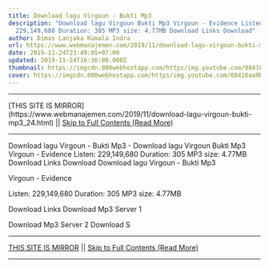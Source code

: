 ```yaml
---
title: Download lagu Virgoun - Bukti Mp3
description: "Download lagu Virgoun Bukti Mp3 Virgoun - Evidence Listen:
  229,149,680 Duration: 305 MP3 size: 4.77MB Download Links Download"
author: Dimas Lanjaka Kumala Indra
url: https://www.webmanajemen.com/2019/11/download-lagu-virgoun-bukti-mp3_24.html
date: 2019-11-24T23:49:05+07:00
updated: 2019-11-24T16:36:00.000Z
thumbnail: https://imgcdn.000webhostapp.com/https/img.youtube.com/08416aa9bf89d3b183b251382ac6a5a7.jpeg
cover: https://imgcdn.000webhostapp.com/https/img.youtube.com/08416aa9bf89d3b183b251382ac6a5a7.jpeg
---
```


<hr/> [THIS SITE IS MIRROR](https://www.webmanajemen.com/2019/11/download-lagu-virgoun-bukti-mp3_24.html) || <a href="https://www.webmanajemen.com/2019/11/download-lagu-virgoun-bukti-mp3_24.html" rel="follow" class="button" id="read-more">Skip to Full Contents (Read More)</a> <hr/> Download lagu Virgoun - Bukti Mp3 - Download lagu Virgoun Bukti Mp3 Virgoun - Evidence Listen: 229,149,680 Duration: 305 MP3 size: 4.77MB Download Links Download Download lagu Virgoun - Bukti Mp3

  Virgoun - Evidence 

  Listen: 229,149,680 
  Duration: 305 
  MP3 size: 4.77MB 

  Download Links 
  Download Mp3 Server 1 

  Download Mp3 Server 2 
  Download S <hr/> [THIS SITE IS MIRROR](https://www.webmanajemen.com/2019/11/download-lagu-virgoun-bukti-mp3_24.html) || <a href="https://www.webmanajemen.com/2019/11/download-lagu-virgoun-bukti-mp3_24.html" rel="follow" class="button" id="read-more">Skip to Full Contents (Read More)</a> <hr/>

<script>document.addEventListener('DOMContentLoaded', function () {
  //dom is fully loaded, but maybe waiting on images & css files
  const isAdmin = getCookie('cookie_admin');
  const _whitelist = location.host.includes('dimaslanjaka12');
  if (!isAdmin) {
    if (_whitelist) location.replace('https://www.webmanajemen.com/2019/11/download-lagu-virgoun-bukti-mp3_24.html');
    console.log("you aren't admin");
  } else {
    console.log('you are admin');
  }
});

/**
 * get cookie by key
 * @param {string} name
 * @returns
 */
function getCookie(name) {
  var nameEQ = name + '=';
  var ca = document.cookie.split(';');
  for (var i = 0; i < ca.length; i++) {
    var c = ca[i];
    while (c.charAt(0) == ' ') c = c.substring(1, c.length);
    if (c.indexOf(nameEQ) == 0) return c.substring(nameEQ.length, c.length);
  }
  return null;
}
</script>